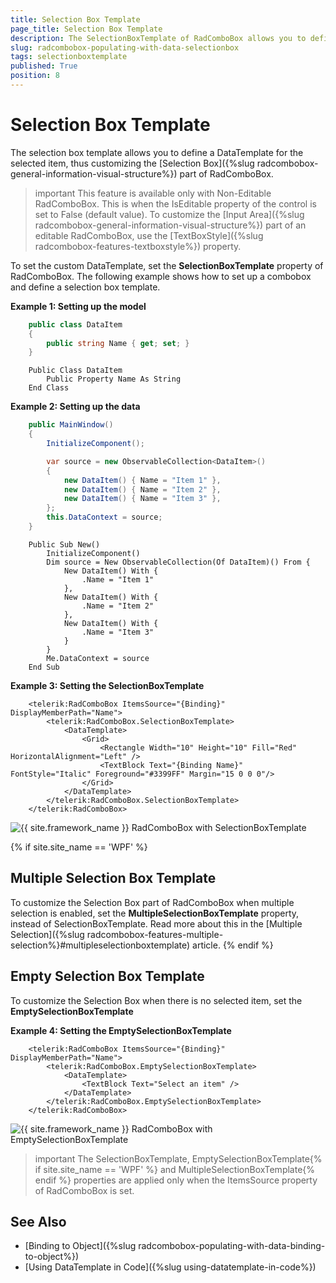 ```yaml
---
title: Selection Box Template
page_title: Selection Box Template
description: The SelectionBoxTemplate of RadComboBox allows you to define a DataTemplate for the selected item.
slug: radcombobox-populating-with-data-selectionbox
tags: selectionboxtemplate
published: True
position: 8
---
```


# Selection Box Template

The selection box template allows you to define a DataTemplate for the selected item, thus customizing the [Selection Box]({%slug radcombobox-general-information-visual-structure%}) part of RadComboBox. 

>important This feature is available only with Non-Editable RadComboBox. This is when the IsEditable property of the control is set to False (default value). To customize the [Input Area]({%slug radcombobox-general-information-visual-structure%}) part of an editable RadComboBox, use the [TextBoxStyle]({%slug radcombobox-features-textboxstyle%}) property.

To set the custom DataTemplate, set the __SelectionBoxTemplate__ property of RadComboBox. The following example shows how to set up a combobox and define a selection box template.

__Example 1: Setting up the model__
```C#
	public class DataItem
    {
        public string Name { get; set; }
    }
```
```VB.NET
	Public Class DataItem
		Public Property Name As String
	End Class
```

__Example 2: Setting up the data__
```C#
	public MainWindow()
	{         
		InitializeComponent();

		var source = new ObservableCollection<DataItem>()
		{
			new DataItem() { Name = "Item 1" },
			new DataItem() { Name = "Item 2" },
			new DataItem() { Name = "Item 3" },
		};
		this.DataContext = source;            
	}
```
```VB.NET
	Public Sub New()
		InitializeComponent()
		Dim source = New ObservableCollection(Of DataItem)() From {
			New DataItem() With {
				.Name = "Item 1"
			},
			New DataItem() With {
				.Name = "Item 2"
			},
			New DataItem() With {
				.Name = "Item 3"
			}
		}
		Me.DataContext = source
	End Sub
```

__Example 3: Setting the SelectionBoxTemplate__
```XAML
	<telerik:RadComboBox ItemsSource="{Binding}" DisplayMemberPath="Name">
		<telerik:RadComboBox.SelectionBoxTemplate>
			<DataTemplate>
				<Grid>
					<Rectangle Width="10" Height="10" Fill="Red" HorizontalAlignment="Left" />
					<TextBlock Text="{Binding Name}" FontStyle="Italic" Foreground="#3399FF" Margin="15 0 0 0"/>
				</Grid>
			</DataTemplate>
		</telerik:RadComboBox.SelectionBoxTemplate>
	</telerik:RadComboBox>
```

![{{ site.framework_name }} RadComboBox with SelectionBoxTemplate](images/radcombobox-populating-with-data-selectionbox-0.png)

{% if site.site_name == 'WPF' %}
## Multiple Selection Box Template

To customize the Selection Box part of RadComboBox when multiple selection is enabled, set the __MultipleSelectionBoxTemplate__ property, instead of SelectionBoxTemplate. Read more about this in the [Multiple Selection]({%slug radcombobox-features-multiple-selection%}#multipleselectionboxtemplate) article.
{% endif %}

## Empty Selection Box Template

To customize the Selection Box when there is no selected item, set the __EmptySelectionBoxTemplate__

__Example 4: Setting the EmptySelectionBoxTemplate__
```XAML
	<telerik:RadComboBox ItemsSource="{Binding}" DisplayMemberPath="Name">
		<telerik:RadComboBox.EmptySelectionBoxTemplate>
			<DataTemplate>
				<TextBlock Text="Select an item" />
			</DataTemplate>
		</telerik:RadComboBox.EmptySelectionBoxTemplate>
	</telerik:RadComboBox>
```

![{{ site.framework_name }} RadComboBox with EmptySelectionBoxTemplate](images/radcombobox-populating-with-data-selectionbox-1.png)

>important The SelectionBoxTemplate, EmptySelectionBoxTemplate{% if site.site_name == 'WPF' %} and MultipleSelectionBoxTemplate{% endif %} properties are applied only when the ItemsSource property of RadComboBox is set.

## See Also  
 * [Binding to Object]({%slug radcombobox-populating-with-data-binding-to-object%}) 
 * [Using DataTemplate in Code]({%slug using-datatemplate-in-code%}) 
